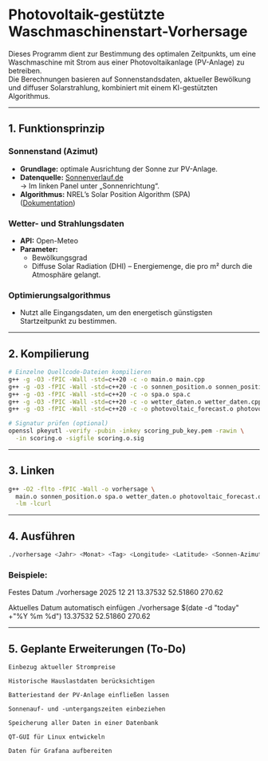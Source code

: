 

# Photovoltaik-gestützte Waschmaschinenstart-Vorhersage

Dieses Programm dient zur Bestimmung des optimalen Zeitpunkts, um eine Waschmaschine mit Strom aus einer Photovoltaikanlage (PV-Anlage) zu betreiben.  
Die Berechnungen basieren auf Sonnenstandsdaten, aktueller Bewölkung und diffuser Solarstrahlung, kombiniert mit einem KI-gestützten Algorithmus.

---

## 1. Funktionsprinzip

### Sonnenstand (Azimut)

- **Grundlage:** optimale Ausrichtung der Sonne zur PV-Anlage.  
- **Datenquelle:** [Sonnenverlauf.de](https://www.sonnenverlauf.de)  
  → Im linken Panel unter „Sonnenrichtung“.  
- **Algorithmus:** NREL’s Solar Position Algorithm (SPA)  
  ([Dokumentation](https://www.nrel.gov/grid/solar-resource/solar-position.html))

### Wetter- und Strahlungsdaten

- **API:** Open-Meteo  
- **Parameter:**  
  - Bewölkungsgrad  
  - Diffuse Solar Radiation (DHI) – Energiemenge, die pro m² durch die Atmosphäre gelangt.

### Optimierungsalgorithmus

- Nutzt alle Eingangsdaten, um den energetisch günstigsten Startzeitpunkt zu bestimmen.

---

## 2. Kompilierung

```bash
# Einzelne Quellcode-Dateien kompilieren
g++ -g -O3 -fPIC -Wall -std=c++20 -c -o main.o main.cpp
g++ -g -O3 -fPIC -Wall -std=c++20 -c -o sonnen_position.o sonnen_position.cpp
g++ -g -O3 -fPIC -Wall -std=c++20 -c -o spa.o spa.c
g++ -g -O3 -fPIC -Wall -std=c++20 -c -o wetter_daten.o wetter_daten.cpp
g++ -g -O3 -fPIC -Wall -std=c++20 -c -o photovoltaic_forecast.o photovoltaic_forecast.cpp

# Signatur prüfen (optional)
openssl pkeyutl -verify -pubin -inkey scoring_pub_key.pem -rawin \
  -in scoring.o -sigfile scoring.o.sig

```
---

## 3. Linken

```bash
g++ -O2 -flto -fPIC -Wall -o vorhersage \
  main.o sonnen_position.o spa.o wetter_daten.o photovoltaic_forecast.o scoring.o \
  -lm -lcurl
```

---

## 4. Ausführen
```bash
./vorhersage <Jahr> <Monat> <Tag> <Longitude> <Latitude> <Sonnen-Azimut>
```
### Beispiele:
 Festes Datum
./vorhersage 2025 12 21 13.37532 52.51860 270.62

 Aktuelles Datum automatisch einfügen
./vorhersage $(date -d "today" +"%Y %m %d") 13.37532 52.51860 270.62

---

## 5. Geplante Erweiterungen (To-Do)

    Einbezug aktueller Strompreise

    Historische Hauslastdaten berücksichtigen

    Batteriestand der PV-Anlage einfließen lassen

    Sonnenauf- und -untergangszeiten einbeziehen

    Speicherung aller Daten in einer Datenbank

    QT-GUI für Linux entwickeln

    Daten für Grafana aufbereiten
